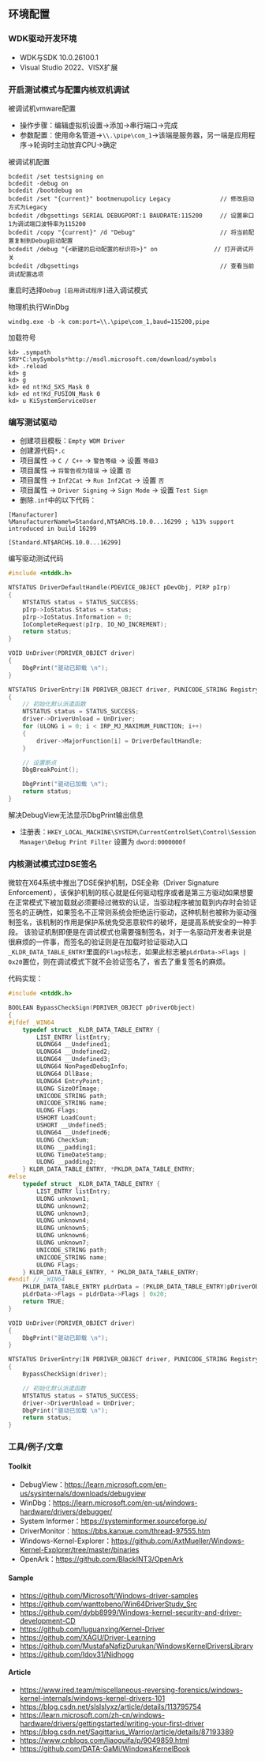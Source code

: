 ## 环境配置
### WDK驱动开发环境
- WDK与SDK 10.0.26100.1
- Visual Studio 2022、VISX扩展

### 开启测试模式与配置内核双机调试
被调试机vmware配置
- 操作步骤：编辑虚拟机设置->添加->串行端口->完成
- 参数配置：使用命名管道->`\\.\pipe\com_1`->该端是服务器，另一端是应用程序->轮询时主动放弃CPU->确定

被调试机配置
```
bcdedit /set testsigning on
bcdedit -debug on
bcdedit /bootdebug on
bcdedit /set "{current}" bootmenupolicy Legacy              // 修改启动方式为Legacy
bcdedit /dbgsettings SERIAL DEBUGPORT:1 BAUDRATE:115200     // 设置串口1为调试端口波特率为115200
bcdedit /copy "{current}" /d "Debug"                        // 将当前配置复制到Debug启动配置
bcdedit /debug "{<新建的启动配置的标识符>}" on                // 打开调试开关
bcdedit /dbgsettings                                        // 查看当前调试配置选项
```
重启时选择`Debug [启用调试程序]`进入调试模式

物理机执行WinDbg
```
windbg.exe -b -k com:port=\\.\pipe\com_1,baud=115200,pipe
```
加载符号
```
kd> .sympath SRV*C:\mySymbols*http://msdl.microsoft.com/download/symbols
kd> .reload
kd> g
kd> g
kd> ed nt!Kd_SXS_Mask 0
kd> ed nt!Kd_FUSION_Mask 0
kd> u KiSystemServiceUser
```

### 编写测试驱动
- 创建项目模板：`Empty WDM Driver`
- 创建源代码`*.c`
- 项目属性 -> `C / C++` -> `警告等级` -> 设置 `等级3`
- 项目属性 -> `将警告视为错误` -> 设置 `否`
- 项目属性 -> `Inf2Cat` -> `Run Inf2Cat` -> 设置 `否`
- 项目属性 -> `Driver Signing` -> `Sign Mode` -> 设置 `Test Sign`
- 删除`.inf`中的以下代码：
```
[Manufacturer]
%ManufacturerName%=Standard,NT$ARCH$.10.0...16299 ; %13% support introduced in build 16299

[Standard.NT$ARCH$.10.0...16299]
```
编写驱动测试代码
```c
#include <ntddk.h>

NTSTATUS DriverDefaultHandle(PDEVICE_OBJECT pDevObj, PIRP pIrp) 
{
	NTSTATUS status = STATUS_SUCCESS;
	pIrp->IoStatus.Status = status;
	pIrp->IoStatus.Information = 0;
	IoCompleteRequest(pIrp, IO_NO_INCREMENT);
	return status;
}

VOID UnDriver(PDRIVER_OBJECT driver) 
{
	DbgPrint("驱动已卸载 \n");
}

NTSTATUS DriverEntry(IN PDRIVER_OBJECT driver, PUNICODE_STRING RegistryPath) 
{
	// 初始化默认派遣函数
	NTSTATUS status = STATUS_SUCCESS;
	driver->DriverUnload = UnDriver;
	for (ULONG i = 0; i < IRP_MJ_MAXIMUM_FUNCTION; i++)
	{
		driver->MajorFunction[i] = DriverDefaultHandle;
	}

	// 设置断点
	DbgBreakPoint();

	DbgPrint("驱动已加载 \n");
	return status;
}
```

解决DebugView无法显示DbgPrint输出信息
- 注册表：`HKEY_LOCAL_MACHINE\SYSTEM\CurrentControlSet\Control\Session Manager\Debug Print Filter` 设置为 `dword:0000000f`

### 内核测试模式过DSE签名
微软在X64系统中推出了DSE保护机制，DSE全称（Driver Signature Enforcement），该保护机制的核心就是任何驱动程序或者是第三方驱动如果想要在正常模式下被加载就必须要经过微软的认证，当驱动程序被加载到内存时会验证签名的正确性，如果签名不正常则系统会拒绝运行驱动，这种机制也被称为驱动强制签名，该机制的作用是保护系统免受恶意软件的破坏，是提高系统安全的一种手段。
该验证机制即便是在调试模式也需要强制签名，对于一名驱动开发者来说是很麻烦的一件事，而签名的验证则是在加载时验证驱动入口`_KLDR_DATA_TABLE_ENTRY`里面的`Flags`标志，如果此标志被`pLdrData->Flags | 0x20`置位，则在调试模式下就不会验证签名了，省去了重复签名的麻烦。

代码实现：
```c
#include <ntddk.h>

BOOLEAN BypassCheckSign(PDRIVER_OBJECT pDriverObject) 
{
#ifdef _WIN64
	typedef struct _KLDR_DATA_TABLE_ENTRY {
		LIST_ENTRY listEntry;
		ULONG64 __Undefined1;
		ULONG64 __Undefined2;
		ULONG64 __Undefined3;
		ULONG64 NonPagedDebugInfo;
		ULONG64 DllBase;
		ULONG64 EntryPoint;
		ULONG SizeOfImage;
		UNICODE_STRING path;
		UNICODE_STRING name;
		ULONG Flags;
		USHORT LoadCount;
		USHORT __Undefined5;
		ULONG64 __Undefined6;
		ULONG CheckSum;
		ULONG __padding1;
		ULONG TimeDateStamp;
		ULONG __padding2;
	} KLDR_DATA_TABLE_ENTRY, *PKLDR_DATA_TABLE_ENTRY;
#else
	typedef struct _KLDR_DATA_TABLE_ENTRY {
		LIST_ENTRY listEntry;
		ULONG unknown1;
		ULONG unknown2;
		ULONG unknown3;
		ULONG unknown4;
		ULONG unknown5;
		ULONG unknown6;
		ULONG unknown7;
		UNICODE_STRING path;
		UNICODE_STRING name;
		ULONG Flags;
	} KLDR_DATA_TABLE_ENTRY, * PKLDR_DATA_TABLE_ENTRY;
#endif // _WIN64
	PKLDR_DATA_TABLE_ENTRY pLdrData = (PKLDR_DATA_TABLE_ENTRY)pDriverObject->DriverSection;
	pLdrData->Flags = pLdrData->Flags | 0x20;
	return TRUE;
}

VOID UnDriver(PDRIVER_OBJECT driver) 
{
	DbgPrint("驱动已卸载 \n");
}

NTSTATUS DriverEntry(IN PDRIVER_OBJECT driver, PUNICODE_STRING RegistryPath) 
{
	BypassCheckSign(driver);

	// 初始化默认派遣函数
	NTSTATUS status = STATUS_SUCCESS;
	driver->DriverUnload = UnDriver;
	DbgPrint("驱动已加载 \n");
	return status;
}
```

### 工具/例子/文章
#### Toolkit
- DebugView：https://learn.microsoft.com/en-us/sysinternals/downloads/debugview
- WinDbg：https://learn.microsoft.com/en-us/windows-hardware/drivers/debugger/
- System Informer：https://systeminformer.sourceforge.io/
- DriverMonitor：https://bbs.kanxue.com/thread-97555.htm
- Windows-Kernel-Explorer：https://github.com/AxtMueller/Windows-Kernel-Explorer/tree/master/binaries
- OpenArk：https://github.com/BlackINT3/OpenArk

#### Sample
- https://github.com/Microsoft/Windows-driver-samples
- https://github.com/wanttobeno/Win64DriverStudy_Src
- https://github.com/dybb8999/Windows-kernel-security-and-driver-development-CD
- https://github.com/luguanxing/Kernel-Driver
- https://github.com/XAGU/Driver-Learning
- https://github.com/MustafaNafizDurukan/WindowsKernelDriversLibrary
- https://github.com/Idov31/Nidhogg

#### Article
- https://www.ired.team/miscellaneous-reversing-forensics/windows-kernel-internals/windows-kernel-drivers-101
- https://blog.csdn.net/slslslyxz/article/details/113795754
- https://learn.microsoft.com/zh-cn/windows-hardware/drivers/gettingstarted/writing-your-first-driver
- https://blog.csdn.net/Sagittarius_Warrior/article/details/87193389
- https://www.cnblogs.com/liaoguifa/p/9049859.html
- https://github.com/DATA-GaMi/WindowsKernelBook